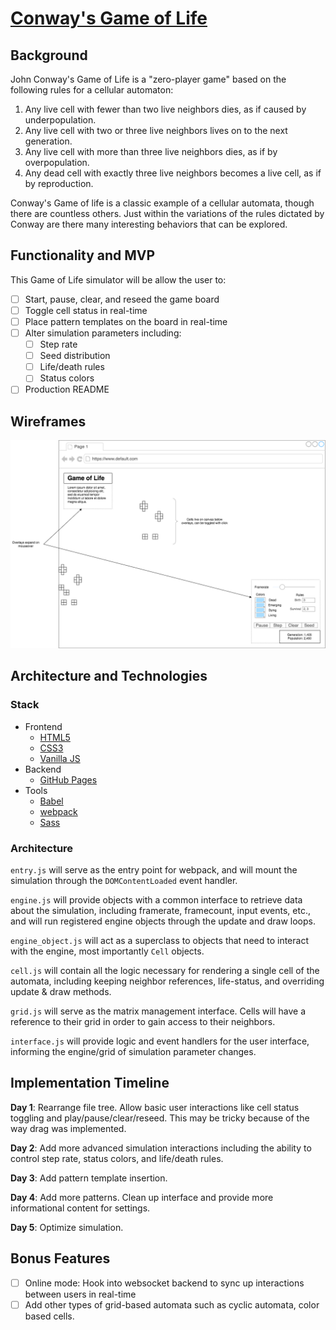 # [Conway's Game of Life](https://boothandrewd.github.io/conways-gol/)
## Background
John Conway's Game of Life is a "zero-player game" based on the following rules for a cellular automaton:

1. Any live cell with fewer than two live neighbors dies, as if caused by underpopulation.
2. Any live cell with two or three live neighbors lives on to the next generation.
3. Any live cell with more than three live neighbors dies, as if by overpopulation.
4. Any dead cell with exactly three live neighbors becomes a live cell, as if by reproduction.

Conway's Game of life is a classic example of a cellular automata, though there are countless others. Just within the variations of the rules dictated by Conway are there many interesting behaviors that can be explored.

## Functionality and MVP
This Game of Life simulator will be allow the user to:
- [ ] Start, pause, clear, and reseed the game board
- [ ] Toggle cell status in real-time
- [ ] Place pattern templates on the board in real-time
- [ ] Alter simulation parameters including:
  - [ ] Step rate
  - [ ] Seed distribution
  - [ ] Life/death rules
  - [ ] Status colors
- [ ] Production README

## Wireframes
![Game of Life wireframe](CGOL-wireframe.png)

## Architecture and Technologies
### Stack
- Frontend
  - [HTML5](https://www.w3.org/TR/html5/)
  - [CSS3](https://developer.mozilla.org/en-US/docs/Web/CSS/CSS3)
  - [Vanilla JS](http://vanilla-js.com/)
- Backend
  - [GitHub Pages](https://pages.github.com/)
- Tools
  - [Babel](https://babeljs.io/)
  - [webpack](https://webpack.github.io/)
  - [Sass](http://sass-lang.com/)

### Architecture
`entry.js` will serve as the entry point for webpack, and will mount the simulation through the `DOMContentLoaded` event handler.

`engine.js` will provide objects with a common interface to retrieve data about the simulation, including framerate, framecount, input events, etc., and will run registered engine objects through the update and draw loops.

`engine_object.js` will act as a superclass to objects that need to interact with the engine, most importantly `Cell` objects.

`cell.js` will contain all the logic necessary for rendering a single cell of the automata, including keeping neighbor references, life-status, and overriding update & draw methods.

`grid.js` will serve as the matrix management interface. Cells will have a reference to their grid in order to gain access to their neighbors.

`interface.js` will provide logic and event handlers for the user interface, informing the engine/grid of simulation parameter changes.

## Implementation Timeline
__Day 1__: Rearrange file tree. Allow basic user interactions like cell status toggling and play/pause/clear/reseed. This may be tricky because of the way drag was implemented.

__Day 2__: Add more advanced simulation interactions including the ability to control step rate, status colors, and life/death rules.

__Day 3__: Add pattern template insertion.

__Day 4__: Add more patterns. Clean up interface and provide more informational content for settings.

__Day 5__: Optimize simulation.

## Bonus Features
- [ ] Online mode: Hook into websocket backend to sync up interactions between users in real-time
- [ ] Add other types of grid-based automata such as cyclic automata, color based cells.
